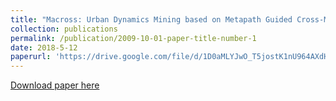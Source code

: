 ```yaml
---
title: "Macross: Urban Dynamics Mining based on Metapath Guided Cross-Modal Embedding"
collection: publications
permalink: /publication/2009-10-01-paper-title-number-1
date: 2018-5-12
paperurl: 'https://drive.google.com/file/d/1D0aMLYJwO_T5jostK1nU964AXdHK-pKs/view?usp=sharing'
---
```


[Download paper here](https://drive.google.com/file/d/1D0aMLYJwO_T5jostK1nU964AXdHK-pKs/view?usp=sharing)
